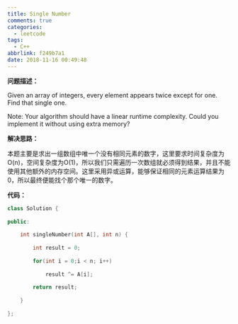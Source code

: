 ```yaml
---
title: Single Number
comments: true
categories:
  - leetcode
tags:
  - C++
abbrlink: f249b7a1
date: 2018-11-16 00:49:48
---
```


**问题描述：**

Given an array of integers, every element appears twice except for one. Find that single one.

Note:
Your algorithm should have a linear runtime complexity. Could you implement it without using extra memory?

**解决思路：**

本题主要是求出一组数组中唯一个没有相同元素的数字，这里要求时间复杂度为O(n)，空间复杂度为O(1)，所以我们只需遍历一次数组就必须得到结果，并且不能使用其他额外的内存空间。这里采用异或运算，能够保证相同的元素运算结果为0，所以最终便能找个那个唯一的数字。

**代码：**

```C++
class Solution {
 
public:
 
    int singleNumber(int A[], int n) {
 
        int result = 0;
 
        for(int i = 0;i < n; i++)
 
            result ^= A[i];
 
        return result;
 
    }
 
};
```

